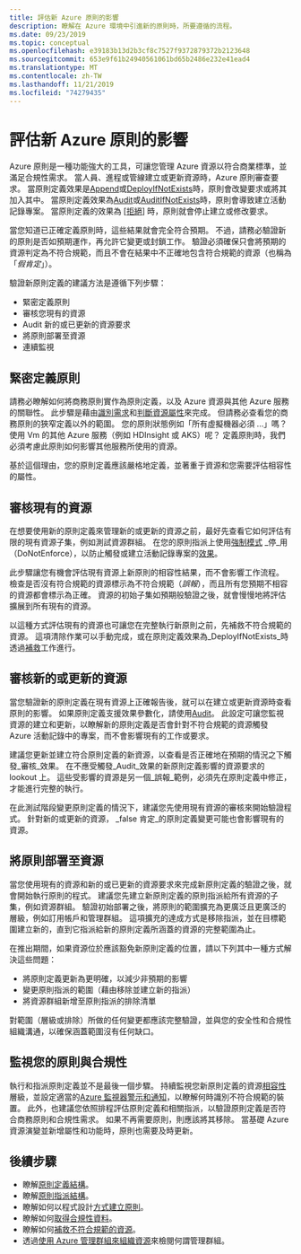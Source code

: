 ```yaml
---
title: 評估新 Azure 原則的影響
description: 瞭解在 Azure 環境中引進新的原則時，所要遵循的流程。
ms.date: 09/23/2019
ms.topic: conceptual
ms.openlocfilehash: e39183b13d2b3cf8c7527f9372879372b2123648
ms.sourcegitcommit: 653e9f61b24940561061bd65b2486e232e41ead4
ms.translationtype: MT
ms.contentlocale: zh-TW
ms.lasthandoff: 11/21/2019
ms.locfileid: "74279435"
---
```

# <a name="evaluate-the-impact-of-a-new-azure-policy"></a>評估新 Azure 原則的影響

Azure 原則是一種功能強大的工具，可讓您管理 Azure 資源以符合商業標準，並滿足合規性需求。 當人員、進程或管線建立或更新資源時，Azure 原則審查要求。 當原則定義效果是[Append](./effects.md#deny)或[DeployIfNotExists](./effects.md#deployifnotexists)時，原則會改變要求或將其加入其中。 當原則定義效果為[Audit](./effects.md#audit)或[AuditIfNotExists](./effects.md#auditifnotexists)時，原則會導致建立活動記錄專案。 當原則定義的效果為 [[拒絕](./effects.md#deny)] 時，原則就會停止建立或修改要求。

當您知道已正確定義原則時，這些結果就會完全符合預期。 不過，請務必驗證新的原則是否如預期運作，再允許它變更或封鎖工作。 驗證必須確保只會將預期的資源判定為不符合規範，而且不會在結果中不正確地包含符合規範的資源（也稱為「_假肯定_」）。

驗證新原則定義的建議方法是遵循下列步驟：

- 緊密定義原則
- 審核您現有的資源
- Audit 新的或已更新的資源要求
- 將原則部署至資源
- 連續監視

## <a name="tightly-define-your-policy"></a>緊密定義原則

請務必瞭解如何將商務原則實作為原則定義，以及 Azure 資源與其他 Azure 服務的關聯性。 此步驟是藉由[識別需求](../tutorials/create-custom-policy-definition.md#identify-requirements)和[判斷資源屬性](../tutorials/create-custom-policy-definition.md#determine-resource-properties)來完成。
但請務必查看您的商務原則的狹窄定義以外的範圍。 您的原則狀態例如「所有虛擬機器必須 ...」嗎？ 使用 Vm 的其他 Azure 服務（例如 HDInsight 或 AKS）呢？ 定義原則時，我們必須考慮此原則如何影響其他服務所使用的資源。

基於這個理由，您的原則定義應該嚴格地定義，並著重于資源和您需要評估相容性的屬性。

## <a name="audit-existing-resources"></a>審核現有的資源

在想要使用新的原則定義來管理新的或更新的資源之前，最好先查看它如何評估有限的現有資源子集，例如測試資源群組。 在您的原則指派上使用[強制模式](./assignment-structure.md#enforcement-mode)
_停_用（DoNotEnforce），以防止觸發或建立活動記錄專案的[效果](./effects.md)。

此步驟讓您有機會評估現有資源上新原則的相容性結果，而不會影響工作流程。 檢查是否沒有符合規範的資源標示為不符合規範（_誤報_），而且所有您預期不相容的資源都會標示為正確。
資源的初始子集如預期般驗證之後，就會慢慢地將評估擴展到所有現有的資源。

以這種方式評估現有的資源也可讓您在完整執行新原則之前，先補救不符合規範的資源。 這項清除作業可以手動完成，或在原則定義效果為_DeployIfNotExists_時透過[補救](../how-to/remediate-resources.md)工作進行。

## <a name="audit-new-or-updated-resources"></a>審核新的或更新的資源

當您驗證新的原則定義在現有資源上正確報告後，就可以在建立或更新資源時查看原則的影響。 如果原則定義支援效果參數化，請使用[Audit](./effects.md#audit)。 此設定可讓您監視資源的建立和更新，以瞭解新的原則定義是否會針對不符合規範的資源觸發 Azure 活動記錄中的專案，而不會影響現有的工作或要求。

建議您更新並建立符合原則定義的新資源，以查看是否正確地在預期的情況之下觸發_審核_效果。 在不應受觸發_Audit_效果的新原則定義影響的資源要求的 lookout 上。
這些受影響的資源是另一個_誤報_範例，必須先在原則定義中修正，才能進行完整的執行。

在此測試階段變更原則定義的情況下，建議您先使用現有資源的審核來開始驗證程式。 針對新的或更新的資源， _false 肯定_的原則定義變更可能也會影響現有的資源。

## <a name="deploy-your-policy-to-resources"></a>將原則部署至資源

當您使用現有的資源和新的或已更新的資源要求來完成新原則定義的驗證之後，就會開始執行原則的程式。 建議您先建立新原則定義的原則指派給所有資源的子集，例如資源群組。 驗證初始部署之後，將原則的範圍擴充為更廣泛且更廣泛的層級，例如訂用帳戶和管理群組。 這項擴充的達成方式是移除指派，並在目標範圍建立新的，直到它指派給新的原則定義所涵蓋的資源的完整範圍為止。

在推出期間，如果資源位於應該豁免新原則定義的位置，請以下列其中一種方式解決這些問題：

- 將原則定義更新為更明確，以減少非預期的影響
- 變更原則指派的範圍（藉由移除並建立新的指派）
- 將資源群組新增至原則指派的排除清單

對範圍（層級或排除）所做的任何變更都應該完整驗證，並與您的安全性和合規性組織溝通，以確保涵蓋範圍沒有任何缺口。

## <a name="monitor-your-policy-and-compliance"></a>監視您的原則與合規性

執行和指派原則定義並不是最後一個步驟。 持續監視您新原則定義的資源[相容性](../how-to/get-compliance-data.md)層級，並設定適當的[Azure 監視器警示和通知](../../../azure-monitor/platform/alerts-overview.md)，以瞭解何時識別不符合規範的裝置。 此外，也建議您依照排程評估原則定義和相關指派，以驗證原則定義是否符合商務原則和合規性需求。 如果不再需要原則，則應該將其移除。 當基礎 Azure 資源演變並新增屬性和功能時，原則也需要及時更新。

## <a name="next-steps"></a>後續步驟

- 瞭解[原則定義結構](./definition-structure.md)。
- 瞭解[原則指派結構](./assignment-structure.md)。
- 瞭解如何以程式設計[方式建立原則](../how-to/programmatically-create.md)。
- 瞭解如何[取得合規性資料](../how-to/get-compliance-data.md)。
- 瞭解如何[補救不符合規範的資源](../how-to/remediate-resources.md)。
- 透過[使用 Azure 管理群組來組織資源](../../management-groups/overview.md)來檢閱何謂管理群組。